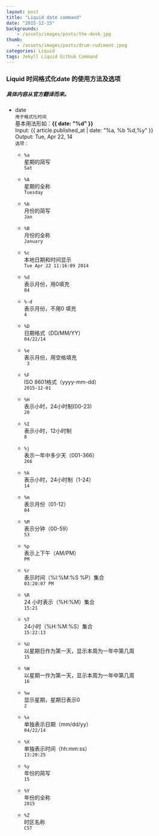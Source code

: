 ```yaml
---
layout: post
title: "Liquid date command"
date: "2015-12-15"
backgrounds:
    - /assets/images/posts/the-desk.jpg
thumb: 
    - /assets/images/posts/drum-rudiment.jpeg
categories: Liquid
tags: Jekyll Liquid Github Command
---
```


### Liquid  时间格式化date 的使用方法及选项

##### 具体内容从官方翻译而来。


- date  
	`用于格式化时间`  
	基本用法形如：**&#123;{ date: "%d" }}**  
	Input: &#123;{ article.published_at | date: "%a, %b %d,%y" }}  
	Output: Tue, Apr 22, 14  
	`选项：`
	- `%a`  
		星期的简写  
		`Sat`

	- `%A`  
		星期的全称  
		`Tuesday`

	- `%b`  
		月份的简写  
		`Jan`
		
	- `%B`  
		月份的全称  
		`January`

	- `%c`  
		本地日期和时间显示  
		`Tue Apr 22 11:16:09 2014`
		
	- `%d`  
		表示月份，用0填充  
		`04`
		
	- `%-d`  
		表示月份，不用0 填充  
		`4`
		
	- `%D`  
		日期格式（DD/MM/YY）  
		`04/22/14`
		
	- `%e`  
		表示月份，用空格填充  
		`` 3``
		
	- `%F`  
		ISO 8601格式（yyyy-mm-dd）  
		`2015-12-01`
		
	- `%H`  
		表示小时，24小时制(00-23)  
		`20`
		
	- `%I`  
		表示小时，12小时制  
		`8`
		
	- `%j`  
		表示一年中多少天（001-366）  
		`266`
		
	- `%k`  
		表示小时，24小时制（1-24）  
		`14`
		
	- `%m`  
		表示月份（01-12）  
		`04`
		
	- `%M`  
		表示分钟（00-59）  
		`53`
		
	- `%p`  
		表示上下午（AM/PM）  
		`PM`
		
	- `%r`  
		表示时间（%I:%M:%S %P）集合  
		`03:20:07 PM`
		
	- `%R`  
		24 小时表示（%H:%M）集合  
		`15:21`
		
	- `%T`  
		24小时（%H:%M:%S）集合  
		`15:22:13`
		
	- `%U`  
		以星期日作为第一天，显示本周为一年中第几周  
		`15`
		
	- `%W`  
		以星期一作为第一天，显示本周为一年中第几周  
		`16`
		
	- `%w`  
		显示星期，星期日表示0  
		`2`
		
	- `%x`  
		单独表示日期（mm/dd/yy）  
		`04/22/14`
		
	- `%X`  
		单独表示时间（hh:mm:ss）  
		`13:20:25`
		
	- `%y`  
		年份的简写  
		`15`
		
	- `%Y`  
		年份的全称  
		`2015`
		
	- `%Z`  
		时区名称  
		`CST`
		
